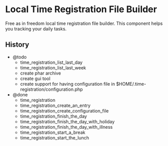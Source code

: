 # Local Time Registration File Builder

Free as in freedom local time registration file builder.
This component helps you tracking your daily tasks.

## History

* @todo
    * time_registration_list_last_day
    * time_registration_list_last_week
    * create phar archive
    * create gui tool
    * create support for having configuration file in $HOME/.time-registration/configuration.php
* @done
    * time_registration
    * time_registration_create_an_entry
    * time_registration_create_configuration_file
    * time_registration_finish_the_day
    * time_registration_finish_the_day_with_holiday
    * time_registration_finish_the_day_with_illness
    * time_registration_start_a_break
    * time_registration_start_the_lunch
